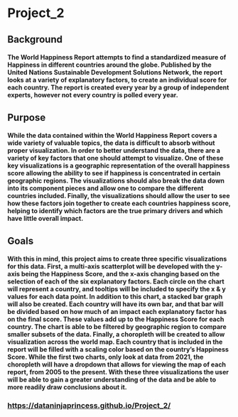 # Project_2

## Background

#### The World Happiness Report attempts to find a standardized measure of Happiness in different countries around the globe. Published by the United Nations Sustainable Development Solutions Network, the report looks at a variety of explanatory factors, to create an individual score for each country. The report is created every year by a group of independent experts, however not every country is polled every year.

## Purpose

#### While the data contained within the World Happiness Report covers a wide variety of valuable topics, the data is difficult to absorb without proper visualization. In order to better understand the data, there are a variety of key factors that one should attempt to visualize. One of these key visualizations is a geographic representation of the overall happiness score allowing the ability to see if happiness is concentrated in certain geographic regions. The visualizations should also break the data down into its component pieces and allow one to compare the different countries included. Finally, the visualizations should allow the user to see how these factors join together to create each countries happiness score, helping to identify which factors are the true primary drivers and which have little overall impact.

## Goals 

#### With this in mind, this project aims to create three specific visualizations for this data. First, a multi-axis scatterplot will be developed with the y-axis being the Happiness Score, and the x-axis changing based on the selection of each of the six explanatory factors. Each circle on the chart will represent a country, and tooltips will be included to specify the x & y values for each data point. In addition to this chart, a stacked bar graph will also be created. Each country will have its own bar, and that bar will be divided based on how much of an impact each explanatory factor has on the final score. These values add up to the Happiness Score for each country. The chart is able to be filtered by geographic region to compare smaller subsets of the data. Finally, a choropleth will be created to allow visualization across the world map. Each country that is included in the report will be filled with a scaling color based on the country’s Happiness Score. While the first two charts, only look at data from 2021, the choropleth will have a dropdown that allows for viewing the map of each report, from 2005 to the present. With these three visualizations the user will be able to gain a greater understanding of the data and be able to more readily draw conclusions about it.


### https://dataninjaprincess.github.io/Project_2/

